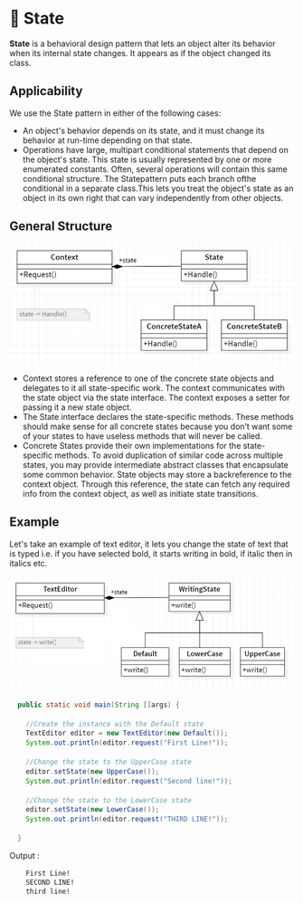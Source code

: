 # 💢 State

<b>State</b> is a behavioral design pattern that lets an object alter its behavior when its internal state changes. It appears as if the object changed its class.

## Applicability

We use the State pattern in either of the following cases:

- An object's behavior depends on its state, and it must change its behavior at
  run-time depending on that state.
- Operations have large, multipart conditional statements that depend on the
  object's state. This state is usually represented by one or more enumerated
  constants. Often, several operations will contain this same conditional structure. The Statepattern puts each branch ofthe conditional in a separate class.This lets you treat the object's state as an object in its own right that can vary
  independently from other objects.

## General Structure

<p align="center">
  <img src="../../images/state.png" width="700" />
</p>

- Context stores a reference to one of the concrete state objects and delegates to it all state-specific work. The context communicates with the state object via the state interface. The context exposes a setter for passing it a new state object.
- The State interface declares the state-specific methods. These methods should make sense for all concrete states because you don’t want some of your states to have useless methods that will never be called.
- Concrete States provide their own implementations for the state-specific methods. To avoid duplication of similar code across multiple states, you may provide intermediate abstract classes that encapsulate some common behavior.
  State objects may store a backreference to the context object. Through this reference, the state can fetch any required info from the context object, as well as initiate state transitions.

## Example

Let's take an example of text editor, it lets you change the state of text that is typed i.e. if you have selected bold, it starts writing in bold, if italic then in italics etc.

<p align="center">
  <img src="../../images/state-example.png" width="700" />
</p>

```Java
  public static void main(String []args) {

    //Create the instance with the Default state
    TextEditor editor = new TextEditor(new Default());
    System.out.println(editor.request("First Line!"));

    //Change the state to the UpperCase state
    editor.setState(new UpperCase());
    System.out.println(editor.request("Second line!"));

    //Change the state to the LowerCase state
    editor.setState(new LowerCase());
    System.out.println(editor.request("THIRD LINE!"));

  }

```

Output :

```
    First Line!
    SECOND LINE!
    third line!
```
